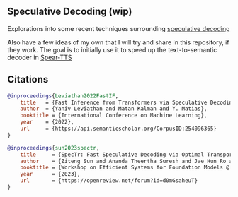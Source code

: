 ## Speculative Decoding (wip)

Explorations into some recent techniques surrounding <a href="https://arxiv.org/abs/2211.17192">speculative decoding</a>

Also have a few ideas of my own that I will try and share in this repository, if they work. The goal is to initially use it to speed up the text-to-semantic decoder in <a href="https://github.com/lucidrains/spear-tts-pytorch">Spear-TTS</a>

## Citations

```bibtex
@inproceedings{Leviathan2022FastIF,
    title   = {Fast Inference from Transformers via Speculative Decoding},
    author  = {Yaniv Leviathan and Matan Kalman and Y. Matias},
    booktitle = {International Conference on Machine Learning},
    year    = {2022},
    url     = {https://api.semanticscholar.org/CorpusID:254096365}
}
```

```bibtex
@inproceedings{sun2023spectr,
    title     = {SpecTr: Fast Speculative Decoding via Optimal Transport},
    author    = {Ziteng Sun and Ananda Theertha Suresh and Jae Hun Ro and Ahmad Beirami and Himanshu Jain and Felix Yu and Michael Riley and Sanjiv Kumar},
    booktitle = {Workshop on Efficient Systems for Foundation Models @ ICML2023},
    year      = {2023},
    url       = {https://openreview.net/forum?id=d0mGsaheuT}
}
```

